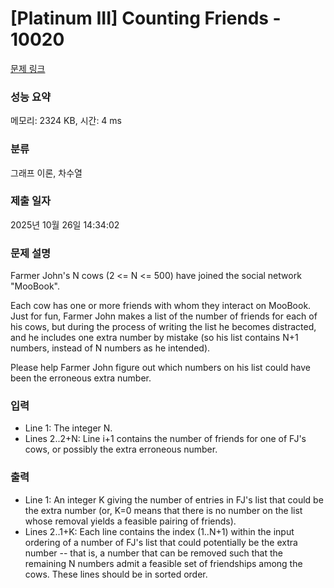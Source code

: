 # [Platinum III] Counting Friends - 10020 

[문제 링크](https://www.acmicpc.net/problem/10020) 

### 성능 요약

메모리: 2324 KB, 시간: 4 ms

### 분류

그래프 이론, 차수열

### 제출 일자

2025년 10월 26일 14:34:02

### 문제 설명

<p>Farmer John's N cows (2 <= N <= 500) have joined the social network "MooBook".</p><p>Each cow has one or more friends with whom they interact on MooBook.  Just for fun, Farmer John makes a list of the number of friends for each of his cows, but during the process of writing the list he becomes distracted, and he includes one extra number by mistake (so his list contains N+1 numbers, instead of N numbers as he intended).</p><p>Please help Farmer John figure out which numbers on his list could have been the erroneous extra number.</p>

### 입력 

 <ul><li>Line 1: The integer N.</li><li>Lines 2..2+N: Line i+1 contains the number of friends for one of FJ's cows, or possibly the extra erroneous number.</li></ul>

### 출력 

 <ul><li>Line 1: An integer K giving the number of entries in FJ's list that could be the extra number (or, K=0 means that there is no number on the list whose removal yields a feasible pairing of friends).</li><li>Lines 2..1+K: Each line contains the index (1..N+1) within the input ordering of a number of FJ's list that could potentially be the extra number -- that is, a number that can be removed such that the remaining N numbers admit a feasible set of friendships among the cows.  These lines should be in sorted order.</li></ul>

